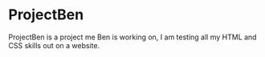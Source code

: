 # ProjectBen
ProjectBen is a project me Ben is working on, I am testing all my HTML and CSS skills out on a website.
